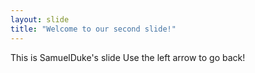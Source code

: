 ```yaml
---
layout: slide
title: "Welcome to our second slide!"
---
```

This is SamuelDuke's slide
Use the left arrow to go back!
